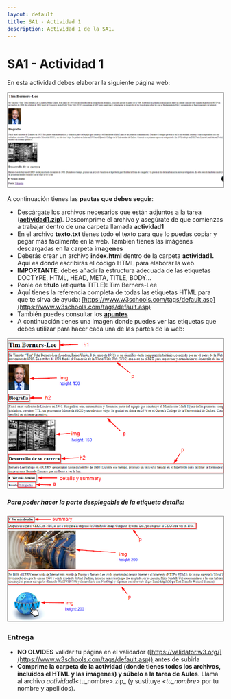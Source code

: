 ```yaml
---
layout: default
title: SA1 - Actividad 1
description: Actividad 1 de la SA1.
---
```


# SA1 - Actividad 1

En esta actividad debes elaborar la siguiente página web:

<img src="./actividad1.png" alt="Primera web" style="border: 1px solid  gray;">

A continuación tienes las **pautas que debes seguir**:

*   Descárgate los archivos necesarios que están adjuntos a la tarea ([**actividad1.zip**](./actividad1.zip)). Descomprime el archivo y asegúrate de que comienzas a trabajar dentro de una carpeta llamada **actividad1**
*   En el archivo **texto.txt** tienes todo el texto para que lo puedas copiar y pegar más fácilmente en la web. También tienes las imágenes descargadas en la carpeta **imagenes**
*   Deberás crear un archivo **index.html** dentro de la carpeta **actividad1.** Aquí es donde escribirás el código HTML para elaborar la web.
*   **IMPORTANTE**: debes añadir la estructura adecuada de las etiquetas DOCTYPE, HTML, HEAD, META, TITLE, BODY...
*   Ponle de **título** (etiqueta TITLE): Tim Berners-Lee
*   Aquí tienes la referencia completa de todas las etiquetas HTML para que te sirva de ayuda: [https://www.w3schools.com/tags/default.asp](https://www.w3schools.com/tags/default.asp)
*   También puedes consultar los [**apuntes**](https://drive.google.com/drive/folders/1NSkcZkjUyqr1B7XVVDeVJct5uXwGXDbA?usp=sharing)
*   A continuación tienes una imagen donde puedes ver las etiquetas que debes utilizar para hacer cada una de las partes de la web:

<img src="./actividad1_ayuda.png" alt="Primera web" style="border: 1px solid  gray;">

  

##### Para poder hacer la parte desplegable de la **etiqueta** **_details:_**

<img src="./actividad1_ayuda2.png" alt="Primera web" style="border: 1px solid  gray;">

  

### **Entrega**

*   **NO OLVIDES** validar tu página en el validador ([https://validator.w3.org/](https://www.w3schools.com/tags/default.asp)) antes de subirla
* **Comprime la carpeta de la actividad (donde tienes todos los archivos, incluidos el HTML y las imágenes) y súbelo a la tarea de Aules**. Llama al archivo _actividad1_<tu_nombre>.zip_ (y sustituye _<tu_nombre>_ por tu nombre y apellidos).